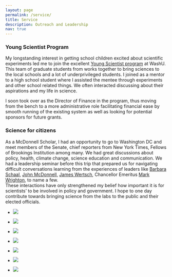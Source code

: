 ```yaml
---
layout: page
permalink: /service/
title: Service
description: Outreach and Leadership
nav: true
---
```


### Young Scientist Program

My longstanding interest in getting school children excited about scientific experiments led me to join the excellent [Young Scientist program](http://ysp.wustl.edu/index.php) at WashU. This team of graduate students from works together to bring sciences to the local schools and a lot of underprivileged students. I joined as a mentor to a high school student where I assisted the mentee through experiments and other school related things. We often interacted discussing about their aspirations and my life in science.

I soon took over as the Director of Finance in the program, thus moving from the bench to a more administrative role facilitating financial ease by smooth running of the existing system as well as looking for potential sponsors for future grants.

### Science for citizens

As a McDonnell Scholar, I had an opportunity to go to Washington DC and meet members of the Senate, chief reporters from New York Times, Fellows of Brookings Institution among many. We had great discussions about policy, health, climate change, science education and communication. We had a leadership seminar before this trip that prepared us for navigating difficult conversations learning from the experiences of leaders like [Barbara Schaal](https://en.wikipedia.org/wiki/Barbara_A._Schaal), [John McDonnell](https://en.wikipedia.org/wiki/John_McDonnell_(businessman)), [James Wertsch](https://en.wikipedia.org/wiki/James_Wertsch), Chancellor Emeritus [Mark Wrighton](https://en.wikipedia.org/wiki/Mark_S._Wrighton), to name a few.  
These interactions have only strengthened my belief how important it is for scientists’ to be involved in policy and government. I hope to one day contribute towards bringing science from the labs to the public and their elected officials.

- ![](https://evolvingmulticellular.files.wordpress.com/2021/03/190312_jaa_misa_dc_0371_47565594301_o-1024x878-1.jpeg?w=300)
    
- ![](https://evolvingmulticellular.files.wordpress.com/2021/03/190312_jaa_misa_dc_0369_47565594231_o-1024x843-1.jpeg?w=300)
    
- ![](https://evolvingmulticellular.files.wordpress.com/2021/03/190312_jaa_misa_dc_0267_46650151725_o-1024x710-1.jpeg?w=300)
    
- ![](https://evolvingmulticellular.files.wordpress.com/2021/03/190312_jaa_misa_dc_0265_46650151635_o-1024x710-1.jpeg?w=300)
    
- ![](https://evolvingmulticellular.files.wordpress.com/2021/03/190311_jaa_misa_dc_0888_33688442058_o-1024x683-1.jpeg?w=300)
    
- ![](https://evolvingmulticellular.files.wordpress.com/2021/03/190311_jaa_misa_dc_0307_40599354803_o-1024x712-1.jpeg?w=300)
    
- ![](https://evolvingmulticellular.files.wordpress.com/2021/03/ev1lwprwoayybdm.jpeg?w=300)
